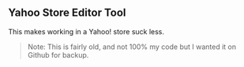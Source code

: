 ## Yahoo Store Editor Tool

This makes working in a Yahoo! store suck less.


> Note: This is fairly old, and not 100% my code but I wanted it on Github for backup.


